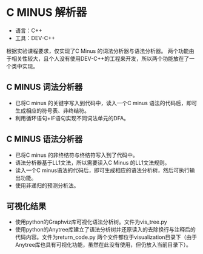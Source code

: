 # C MINUS 解析器

* 语言：C++
* 工具：DEV-C++

根据实验课程要求，仅实现了C Minus 的词法分析器与语法分析器。
两个功能由于相关性较大，且个人没有使用DEV-C++的工程来开发，所以两个功能放在了一个类中实现。

## C MINUS 词法分析器
* 已将C minus 的关键字写入到代码中，读入一个C minus 语法的代码后，即可生成相应的符号表、非终结符。
* 利用循环语句+IF语句实现不同词法单元的DFA。

## C MINUS 语法分析器
* 已将C minus 的非终结符与终结符写入到了代码中。
* 语法分析器基于LL1文法，所以需要读入C Minus 的LL1文法规则。
* 读入一个C minus语法的代码后，即可生成相应的语法分析树，然后可执行输出功能。
* 使用非递归的预测分析法。

## 可视化结果
* 使用python的Graphviz库可视化语法分析树。文件为vis_tree.py
* 使用python的Anytree库建立了语法分析树并还原读入的去除换行与注释后的代码内容。文件为return_code.py
两个文件都位于visualization目录下（由于Anytree库也具有可视化功能，虽然在此没有使用，但仍放入当前目录下）。
